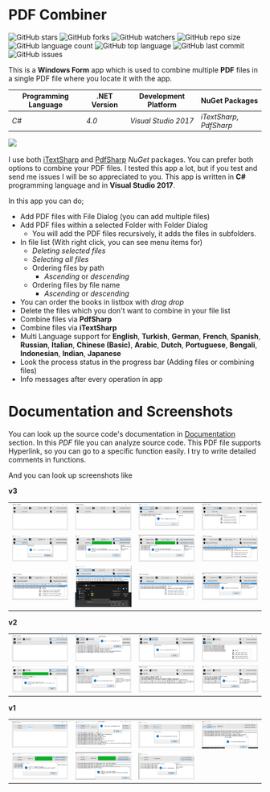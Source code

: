 # PDF Combiner

![GitHub stars](https://img.shields.io/github/stars/coderserdar/PdfCombiner?style=social) ![GitHub forks](https://img.shields.io/github/forks/coderserdar/PdfCombiner?style=social) ![GitHub watchers](https://img.shields.io/github/watchers/coderserdar/PdfCombiner?style=social) ![GitHub repo size](https://img.shields.io/github/repo-size/coderserdar/PdfCombiner?style=plastic) ![GitHub language count](https://img.shields.io/github/languages/count/coderserdar/PdfCombiner?style=plastic) ![GitHub top language](https://img.shields.io/github/languages/top/coderserdar/PdfCombiner?style=plastic) ![GitHub last commit](https://img.shields.io/github/last-commit/coderserdar/PdfCombiner?color=red&style=plastic) ![GitHub issues](https://img.shields.io/github/issues/coderserdar/PdfCombiner)

This is a **Windows Form** app which is used to combine multiple **PDF** files in a single PDF file where you locate it with the app.

|  Programming Language  |  .NET Version  | Development Platform |     NuGet Packages     |
|------------------------|----------------|----------------------|------------------------|
|          *C#*          |      *4.0*     | *Visual Studio 2017* | *iTextSharp, PdfSharp* |

<img src="https://github.com/ss34nirala34/PdfCombiner/blob/main/Screenshots/Main/MainScreen.png?raw=true">

I use both [iTextSharp](https://www.nuget.org/packages/iTextSharp/) and [PdfSharp](http://www.pdfsharp.net) *NuGet* packages. You can prefer both options to combine your PDF files. 
I tested this app a lot, but if you test and send me issues I will be so appreciated to you. 
This app is written in **C#** programming language and in **Visual Studio 2017**. 

In this app you can do;

 - Add PDF files with File Dialog (you can add multiple files)
 - Add PDF files within a selected Folder with Folder Dialog
 	+ You will add the PDF files recursively, it adds the files in subfolders.
 - In file list (With right click, you can see menu items for)
    + *Deleting selected files*
    + *Selecting all files*
    + Ordering files by path
       * *Ascending* or *descending*
    + Ordering files by file name
       * *Ascending* or *descending*
 - You can order the books in listbox with *drag drop*
 - Delete the files which you don't want to combine in your file list
 - Combine files via **PdfSharp**
 - Combine files via **iTextSharp**
 - Multi Language support for **English**, **Turkish**, **German**, **French**, **Spanish**, **Russian**, **Italian**, **Chinese (Basic)**, **Arabic**, **Dutch**, **Portuguese**, **Bengali**, **Indonesian**, **Indian**, **Japanese**
 - Look the process status in the progress bar (Adding files or combining files)
 - Info messages after every operation in app
   
# Documentation and Screenshots

You can look up the source code's documentation in [Documentation](https://github.com/coderserdar/PdfCombiner/blob/main/Documentation/PdfCombiner.pdf) section. In this *PDF* file you can analyze source code. This PDF file supports Hyperlink, so you can go to a specific function easily. I try to write detailed comments in functions.

And you can look up screenshots like 

**v3**

<table>
   <tr>
      <td><img src="https://github.com/coderserdar/PdfCombiner/blob/main/Screenshots/v3/App_Screens_01.png?raw=true"></td>
      <td><img src="https://github.com/coderserdar/PdfCombiner/blob/main/Screenshots/v3/App_Screens_02.png?raw=true"></td>
      <td><img src="https://github.com/coderserdar/PdfCombiner/blob/main/Screenshots/v3/App_Screens_03.png?raw=true"></td>
      <td><img src="https://github.com/coderserdar/PdfCombiner/blob/main/Screenshots/v3/App_Screens_04.png?raw=true"></td>
   </tr>
   <tr>
      <td><img src="https://github.com/coderserdar/PdfCombiner/blob/main/Screenshots/v3/App_Screens_05.png?raw=true"></td>
      <td><img src="https://github.com/coderserdar/PdfCombiner/blob/main/Screenshots/v3/App_Screens_06.png?raw=true"></td>
      <td><img src="https://github.com/coderserdar/PdfCombiner/blob/main/Screenshots/v3/App_Screens_07.png?raw=true"></td>
      <td><img src="https://github.com/coderserdar/PdfCombiner/blob/main/Screenshots/v3/App_Screens_08.png?raw=true"></td>
   </tr>
   <tr>
      <td><img src="https://github.com/coderserdar/PdfCombiner/blob/main/Screenshots/v3/App_Screens_09.png?raw=true"></td>
      <td><img src="https://github.com/coderserdar/PdfCombiner/blob/main/Screenshots/v3/App_Screens_10.png?raw=true"></td>
      <td><img src="https://github.com/coderserdar/PdfCombiner/blob/main/Screenshots/v3/App_Screens_11.png?raw=true"></td>
      <td><img src="https://github.com/coderserdar/PdfCombiner/blob/main/Screenshots/v3/App_Screens_12.png?raw=true"></td>
   </tr>
</table>

**v2**

<table>
   <tr>
      <td><img src="https://github.com/coderserdar/PdfCombiner/blob/main/Screenshots/v2/App_Screens_01.png?raw=true"></td>
      <td><img src="https://github.com/coderserdar/PdfCombiner/blob/main/Screenshots/v2/App_Screens_02.png?raw=true"></td>
      <td><img src="https://github.com/coderserdar/PdfCombiner/blob/main/Screenshots/v2/App_Screens_03.png?raw=true"></td>
      <td><img src="https://github.com/coderserdar/PdfCombiner/blob/main/Screenshots/v2/App_Screens_04.png?raw=true"></td>
   </tr>
   <tr>
      <td><img src="https://github.com/coderserdar/PdfCombiner/blob/main/Screenshots/v2/App_Screens_05.png?raw=true"></td>
      <td><img src="https://github.com/coderserdar/PdfCombiner/blob/main/Screenshots/v2/App_Screens_06.png?raw=true"></td>
      <td><img src="https://github.com/coderserdar/PdfCombiner/blob/main/Screenshots/v2/App_Screens_07.png?raw=true"></td>
      <td><img src="https://github.com/coderserdar/PdfCombiner/blob/main/Screenshots/v2/App_Screens_08.png?raw=true"></td>
   </tr>
</table>

**v1**

<table>
   <tr>
      <td><img src="https://github.com/coderserdar/PdfCombiner/blob/main/Screenshots/v1/App_Screens_01.png?raw=true"></td>
      <td><img src="https://github.com/coderserdar/PdfCombiner/blob/main/Screenshots/v1/App_Screens_02.png?raw=true"></td>
      <td><img src="https://github.com/coderserdar/PdfCombiner/blob/main/Screenshots/v1/App_Screens_03.png?raw=true"></td>
      <td><img src="https://github.com/coderserdar/PdfCombiner/blob/main/Screenshots/v1/App_Screens_04.png?raw=true"></td>
   </tr>
   <tr>
      <td><img src="https://github.com/coderserdar/PdfCombiner/blob/main/Screenshots/v1/App_Screens_05.png?raw=true"></td>
      <td><img src="https://github.com/coderserdar/PdfCombiner/blob/main/Screenshots/v1/App_Screens_06.png?raw=true"></td>
      <td><img src="https://github.com/coderserdar/PdfCombiner/blob/main/Screenshots/v1/App_Screens_07.png?raw=true"></td>
   </tr>
</table>